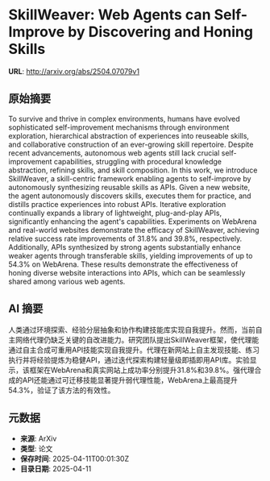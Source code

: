 # SkillWeaver: Web Agents can Self-Improve by Discovering and Honing Skills

**URL**: http://arxiv.org/abs/2504.07079v1

## 原始摘要

To survive and thrive in complex environments, humans have evolved
sophisticated self-improvement mechanisms through environment exploration,
hierarchical abstraction of experiences into reuseable skills, and
collaborative construction of an ever-growing skill repertoire. Despite recent
advancements, autonomous web agents still lack crucial self-improvement
capabilities, struggling with procedural knowledge abstraction, refining
skills, and skill composition. In this work, we introduce SkillWeaver, a
skill-centric framework enabling agents to self-improve by autonomously
synthesizing reusable skills as APIs. Given a new website, the agent
autonomously discovers skills, executes them for practice, and distills
practice experiences into robust APIs. Iterative exploration continually
expands a library of lightweight, plug-and-play APIs, significantly enhancing
the agent's capabilities. Experiments on WebArena and real-world websites
demonstrate the efficacy of SkillWeaver, achieving relative success rate
improvements of 31.8% and 39.8%, respectively. Additionally, APIs synthesized
by strong agents substantially enhance weaker agents through transferable
skills, yielding improvements of up to 54.3% on WebArena. These results
demonstrate the effectiveness of honing diverse website interactions into APIs,
which can be seamlessly shared among various web agents.


## AI 摘要

人类通过环境探索、经验分层抽象和协作构建技能库实现自我提升。然而，当前自主网络代理仍缺乏关键的自改进能力。研究团队提出SkillWeaver框架，使代理能通过自主合成可重用API技能实现自我提升。代理在新网站上自主发现技能、练习执行并将经验提炼为稳健API，通过迭代探索构建轻量级即插即用API库。实验显示，该框架在WebArena和真实网站上成功率分别提升31.8%和39.8%。强代理合成的API还能通过可迁移技能显著提升弱代理性能，WebArena上最高提升54.3%，验证了该方法的有效性。

## 元数据

- **来源**: ArXiv
- **类型**: 论文
- **保存时间**: 2025-04-11T00:01:30Z
- **目录日期**: 2025-04-11

